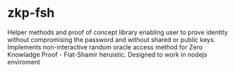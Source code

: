 # zkp-fsh
Helper methods and proof of concept library enabling user to prove identity without compromising the password and without shared or public keys.
Implements non-interactive random oracle access method for Zero Knowladge Proof - Fiat-Shamir heruistic.
Designed to work in nodejs enviroment



